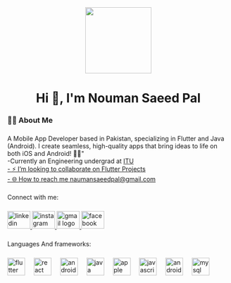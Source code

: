 <div align="center">
  <img height="150" src="https://user-images.githubusercontent.com/74038190/212749695-a6817c5a-a794-462b-afca-1b5ce7dd5e63.gif"  />
</div>

###

<h1 align="center">Hi 👋, I'm Nouman Saeed Pal</h1>

###

<h3 align="left">👩‍💻  About Me</h3>

###

<p align="left">A Mobile App Developer based in Pakistan, specializing in Flutter and Java (Android). I create seamless, high-quality apps that bring ideas to life on both iOS and Android! 🚀📱"
<br>-Currently an Engineering undergrad at <a href="https://itu.edu.pk/">ITU
<br>
- ⚡ I’m looking to collaborate on Flutter Projects<br>-
🌐 How to reach me <a href="mailto:naumansaeedpal@gmail.com">naumansaeedpal@gmail.com</a>
 </p>

###

<p align="left">Connect with me:</p>

###

<div align="left">
  <a href="https://www.linkedin.com/in/nomispal/" target="_blank">
    <img src="https://raw.githubusercontent.com/maurodesouza/profile-readme-generator/master/src/assets/icons/social/linkedin/default.svg" width="52" height="40" alt="linkedin logo"  />
  </a>
  <a href="https://www.instagram.com/nomispal/" target="_blank">
    <img src="https://raw.githubusercontent.com/maurodesouza/profile-readme-generator/master/src/assets/icons/social/instagram/default.svg" width="52" height="40" alt="instagram logo"  />
  </a>
  <a href="naumansaeedpal@gmail.com" target="_blank">
    <img src="https://raw.githubusercontent.com/maurodesouza/profile-readme-generator/master/src/assets/icons/social/gmail/default.svg" width="52" height="40" alt="gmail logo"  />
  </a>
  <a href="https://www.facebook.com/p/Noman-Saeed-Pal-100072338992656/" target="_blank">
    <img src="https://raw.githubusercontent.com/maurodesouza/profile-readme-generator/master/src/assets/icons/social/facebook/default.svg" width="52" height="40" alt="facebook logo"  />
  </a>
</div>

###

<p align="left">Languages And frameworks:</p>

###

<div align="left">
  <img src="https://cdn.jsdelivr.net/gh/devicons/devicon/icons/flutter/flutter-original.svg" height="40" alt="flutter logo"  />
  <img width="12" />
  <img src="https://cdn.jsdelivr.net/gh/devicons/devicon/icons/react/react-original.svg" height="40" alt="react logo"  />
  <img width="12" />
  <img src="https://cdn.jsdelivr.net/gh/devicons/devicon/icons/android/android-original.svg" height="40" alt="android logo"  />
  <img width="12" />
  <img src="https://cdn.jsdelivr.net/gh/devicons/devicon/icons/java/java-original.svg" height="40" alt="java logo"  />
  <img width="12" />
  <img src="https://cdn.jsdelivr.net/gh/devicons/devicon/icons/apple/apple-original.svg" height="40" alt="apple logo"  />
  <img width="12" />
  <img src="https://cdn.jsdelivr.net/gh/devicons/devicon/icons/javascript/javascript-original.svg" height="40" alt="javascript logo"  />
  <img width="12" />
  <img src="https://cdn.jsdelivr.net/gh/devicons/devicon/icons/androidstudio/androidstudio-original.svg" height="40" alt="androidstudio logo"  />
  <img width="12" />
  <img src="https://cdn.jsdelivr.net/gh/devicons/devicon/icons/mysql/mysql-original.svg" height="40" alt="mysql logo"  />
</div>

###


###
